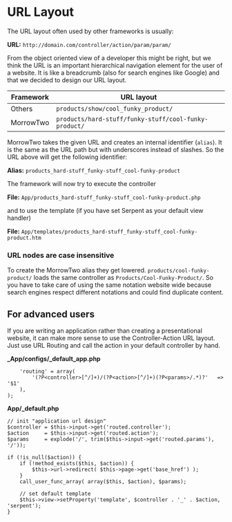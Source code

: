 URL Layout
==========

The URL layout often used by other frameworks is usually:

**URL:** `http://domain.com/controller/action/param/param/`

From the object oriented view of a developer this might be right, but we think the URL is an important hierarchical navigation element for the user of a website.
It is like a breadcrumb (also for search engines like Google) and that we decided to design our URL layout.

Framework | URL layout
----------|------------
Others | `products/show/cool_funky_product/`
MorrowTwo | `products/hard-stuff/funky-stuff/cool-funky-product/`

MorrowTwo takes the given URL and creates an internal identifier (`alias`).
It is the same as the URL path but with underscores instead of slashes. So the URL above will get the following identifier:

**Alias:** `products_hard-stuff_funky-stuff_cool-funky-product`

The framework will now try to execute the controller

**File:** `App/products_hard-stuff_funky-stuff_cool-funky-product.php`

and to use the template (if you have set Serpent as your default view handler)

**File:** `App/templates/products_hard-stuff_funky-stuff_cool-funky-product.htm`

### URL nodes are case insensitive

To create the MorrowTwo alias they get lowered.
`products/cool-funky-product/` loads the same controller as `Products/Cool-Funky-Product/`.
So you have to take care of using the same notation website wide because search engines respect different notations and could find duplicate content. 


For advanced users
------------------

If you are writing an application rather than creating a presentational website, it can make more sense to use the Controller-Action URL layout.
Just use URL Routing and call the action in your default controller by hand.

**_App/configs/\_default\_app.php**
~~~{.php}
	'routing' = array(
		'(?P<controller>[^/]+)/(?P<action>[^/]+)(?P<params>/.*)?'	=> '$1'
	),
);
~~~

**App/\_default.php**
~~~{.php}
// init "application url design"
$controller = $this->input->get('routed.controller');
$action     = $this->input->get('routed.action');
$params     = explode('/', trim($this->input->get('routed.params'), '/'));

if (!is_null($action)) {
    if (!method_exists($this, $action)) {
        $this->url->redirect( $this->page->get('base_href') );
    }
    call_user_func_array( array($this, $action), $params);

    // set default template
    $this->view->setProperty('template', $controller . '_' . $action, 'serpent');
}
~~~
